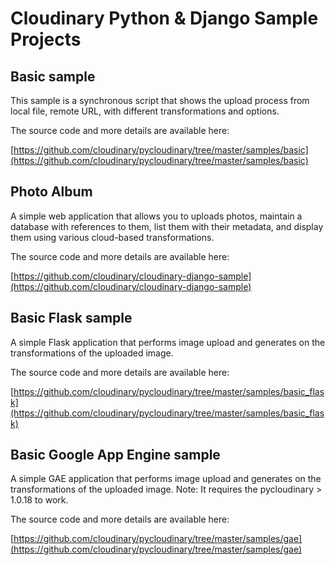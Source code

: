 Cloudinary Python & Django Sample Projects
=========================================

## Basic sample

This sample is a synchronous script that shows the upload process from local file, remote URL, with different transformations and options.

The source code and more details are available here:

[https://github.com/cloudinary/pycloudinary/tree/master/samples/basic](https://github.com/cloudinary/pycloudinary/tree/master/samples/basic)


## Photo Album

A simple web application that allows you to uploads photos, maintain a database with references to them, list them with their metadata, and display them using various cloud-based transformations.

The source code and more details are available here:

[https://github.com/cloudinary/cloudinary-django-sample](https://github.com/cloudinary/cloudinary-django-sample)


## Basic Flask sample

A simple Flask application that performs image upload and generates on the transformations of the uploaded image.

The source code and more details are available here:

[https://github.com/cloudinary/pycloudinary/tree/master/samples/basic_flask](https://github.com/cloudinary/pycloudinary/tree/master/samples/basic_flask)

## Basic Google App Engine sample

A simple GAE application that performs image upload and generates on the transformations of the uploaded image. Note: It requires the pycloudinary > 1.0.18 to work.

The source code and more details are available here:

[https://github.com/cloudinary/pycloudinary/tree/master/samples/gae](https://github.com/cloudinary/pycloudinary/tree/master/samples/gae)
